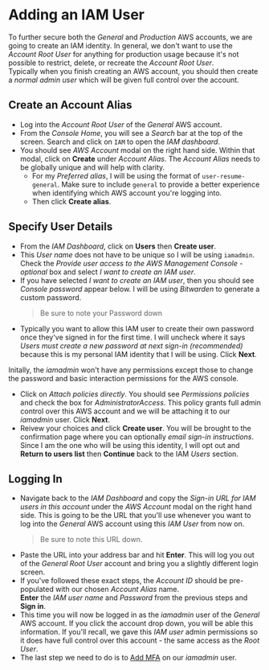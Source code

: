 # Adding an IAM User
To further secure both the *General* and *Production* AWS accounts, we are going to create an IAM identity. In general, we don't want to use the *Account Root User* for anything for production usage because it's not possible to restrict, delete, or recreate the *Account Root User*.<br>
Typically when you finish creating an AWS account, you should then create a *normal admin user* which will be given full control over the account.

## Create an Account Alias
- Log into the *Account Root User* of the *General* AWS account.
- From the *Console Home*, you will see a *Search* bar at the top of the screen. Search and click on `IAM` to open the *IAM dashboard*.
- You should see *AWS Account* modal on the right hand side. Within that modal, click on **Create** under *Account Alias*. The *Account Alias* needs to be globally unique and will help with clarity.
  - For my *Preferred alias*, I will be using the format of `user-resume-general`. Make sure to include `general` to provide a better experience when identifying which AWS account you're logging into.
  - Then click **Create alias**.

## Specify User Details
- From the *IAM Dashboard*, click on **Users** then **Create user**.
- This *User name* does not have to be unique so I will be using `iamadmin`. Check the *Provide user access to the AWS Management Console - optional* box and select *I want to create an IAM user*.
- If you have selected *I want to create an IAM user*, then you should see *Console password* appear below. I will be using *Bitwarden* to generate a custom password.
  > Be sure to note your Password down
- Typically you want to allow this IAM user to create their own password once they've signed in for the first time. I will uncheck where it says *Users must create a new password at next sign-in (recommended)* because this is my personal IAM identity that I will be using. Click **Next**.

Initally, the *iamadmin* won't have any permissions except those to change the password and basic interaction permissions for the AWS console.
- Click on *Attach policies directly*. You should see *Permissions policies* and check the box for *AdministratorAccess*. This policy grants full admin control over this AWS account and we will be attaching it to our *iamadmin* user. Click **Next**.
- Reivew your choices and click **Create user**. You will be brought to the confirmation page where you can optionally *email sign-in instructions*. Since I am the one who will be using this identity, I will opt out and **Return to users list** then **Continue** back to the IAM *Users* section.

## Logging In
- Navigate back to the *IAM Dashboard* and copy the *Sign-in URL for IAM users in this account* under the *AWS Account* modal on the right hand side. This is going to be the URL that you'll use whenever you want to log into the *General* AWS account using this *IAM User* from now on.
  > Be sure to note this URL down.
- Paste the URL into your address bar and hit **Enter**. This will log you out of the *General Root User* account and bring you a slightly different login screen.
- If you've followed these exact steps, the *Account ID* should be pre-populated with our chosen *Account Alias* name.<br>
  **Enter** the *IAM user name* and *Password* from the previous steps and **Sign in**.
- This time you will now be logged in as the *iamadmin* user of the *General* AWS account. If you click the account drop down, you will be able this information. If you'll recall, we gave this *IAM user* admin permissions so it does have full control over this account - the same access as the *Root User*.
- The last step we need to do is to [Add MFA](01-aws-account-setup.md#step-2a-adding-multi-factor-authentication-mfa) on our *iamadmin* user.
